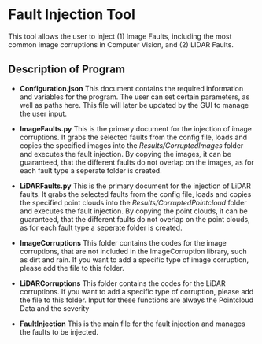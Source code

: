 
# Fault Injection Tool
This tool allows the user to inject (1) Image Faults, including the most common image corruptions in Computer Vision, and (2) LIDAR Faults.

## Description of Program 

- **Configuration.json**
This document contains the required information and variables for the program. The user can set certain parameters, as well as paths here. This file will later be updated by the GUI to manage the user input.


- **ImageFaults.py**
This is the primary document for the injection of image corruptions. It grabs the selected faults from the config file, loads and copies the specified images into the *Results/CorruptedImages* folder and executes the fault injection. By copying the images, it can be guaranteed, that the different faults do not overlap on the images, as for each fault type a seperate folder is created.


- **LiDARFaults.py**
This is the primary document for the injection of LiDAR faults. It grabs the selected faults from the config file, loads and copies the specified point clouds into the *Results/CorruptedPointcloud* folder and executes the fault injection. By copying the point clouds, it can be guaranteed, that the different faults do not overlap on the point clouds, as for each fault type a seperate folder is created. 


- **ImageCorruptions**
This folder contains the codes for the image corruptions, that are not included in the ImageCorruption library, such as dirt and rain. If you want to add a specific type of image corruption, please add the file to this folder.


- **LiDARCorruptions**
This folder contains the codes for the LiDAR corruptions. If you want to add a specific type of corruption, please add the file to this folder.
Input for these functions are always the Pointcloud Data and the severity

- **FaultInjection**
This is the main file for the fault injection and manages the faults to be injected.



